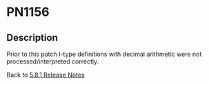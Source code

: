 # PN1156

<PageHeader />

## Description

Prior to this patch I-type definitions with decimal arithmetic were not processed/interpreted correctly.

Back to [5.8.1 Release Notes](./../README.md)
  
<PageFooter />
